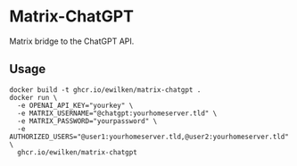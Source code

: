 # Matrix-ChatGPT

Matrix bridge to the ChatGPT API.

## Usage

    docker build -t ghcr.io/ewilken/matrix-chatgpt .
    docker run \
      -e OPENAI_API_KEY="yourkey" \
      -e MATRIX_USERNAME="@chatgpt:yourhomeserver.tld" \
      -e MATRIX_PASSWORD="yourpassword" \
      -e AUTHORIZED_USERS="@user1:yourhomeserver.tld,@user2:yourhomeserver.tld" \
      ghcr.io/ewilken/matrix-chatgpt
